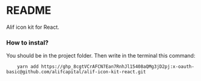 # README

Alif icon kit for React.

### How to instal?

You should be in the project folder. Then write in the terminal this command:

        yarn add https://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:x-oauth-basic@github.com/alifcapital/alif-icon-kit-react.git

